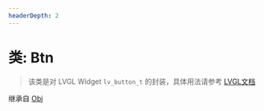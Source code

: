 ```yaml
---
headerDepth: 2
---
```


# 类: Btn

> 该类是对 LVGL Widget `lv_button_t` 的封装，具体用法请参考  [LVGL文档](https://docs.lvgl.io/9.0/widgets/button.html)

继承自 [Obj](Obj)



